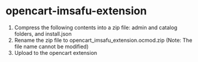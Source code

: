 # opencart-imsafu-extension

1. Compress the following contents into a zip file: admin and catalog folders, and install.json
2. Rename the zip file to opencart_imsafu_extension.ocmod.zip (Note: The file name cannot be modified)
3. Upload to the opencart extension
